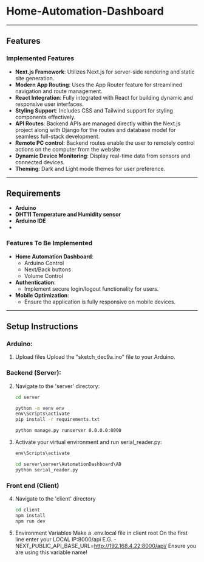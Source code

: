 # Home-Automation-Dashboard

---
## Features

### Implemented Features
- **Next.js Framework**: Utilizes Next.js for server-side rendering and static site generation.
- **Modern App Routing**: Uses the App Router feature for streamlined navigation and route management.
- **React Integration**: Fully integrated with React for building dynamic and responsive user interfaces.
- **Styling Support**: Includes CSS and Tailwind support for styling components effectively.
- **API Routes**: Backend APIs are managed directly within the Next.js project along with Django for the routes and database model for seamless full-stack development.
- **Remote PC control**: Backend routes enable the user to remotely control actions on the computer from the website
- **Dynamic Device Monitoring**: Display real-time data from sensors and connected devices.
- **Theming**: Dark and Light mode themes for user preference.


---
## Requirements
- **Arduino**
- **DHT11 Temperature and Humidity sensor**
- **Arduino IDE**
- 
  

### Features To Be Implemented
- **Home Automation Dashboard**:
  - Arduino Control
  - Next/Back buttons
  - Volume Control
- **Authentication**:
  - Implement secure login/logout functionality for users.
- **Mobile Optimization**:
  - Ensure the application is fully responsive on mobile devices.



---
## Setup Instructions
### Arduino:
1. Upload files
   Upload the "sketch_dec9a.ino" file to your Arduino.
### Backend (Server):
2. Navigate to the 'server' directory:
   ```cmd
   cd server

   python -m venv env
   env\Scripts\activate
   pip install -r requirements.txt

   python manage.py runserver 0.0.0.0:8000
3. Activate your virtual environment and run serial_reader.py:
   ```cmd
   env\Scripts\activate

   cd server\server\AutomationDashboard\AD
   python serial_reader.py

### Front end (Client)
4. Navigate to the 'client' directory
   ```cmd
   cd client
   npm install
   npm run dev
5. Environment Variables
   Make a .env.local file in client root
   On the first line enter your LOCAL IP:8000/api
   E.G. - NEXT_PUBLIC_API_BASE_URL=http://192.168.4.22:8000/api/
   Ensure you are using this variable name!

   
